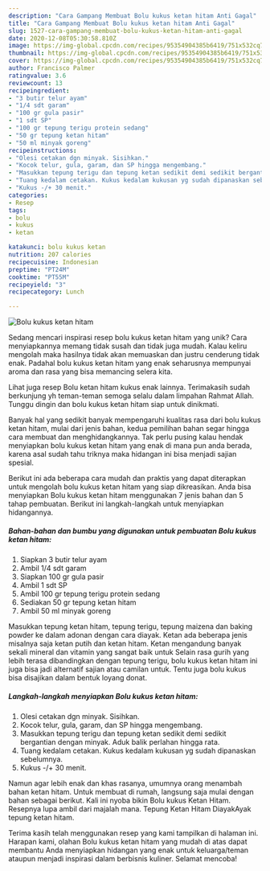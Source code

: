 ```yaml
---
description: "Cara Gampang Membuat Bolu kukus ketan hitam Anti Gagal"
title: "Cara Gampang Membuat Bolu kukus ketan hitam Anti Gagal"
slug: 1527-cara-gampang-membuat-bolu-kukus-ketan-hitam-anti-gagal
date: 2020-12-08T05:30:58.810Z
image: https://img-global.cpcdn.com/recipes/95354904385b6419/751x532cq70/bolu-kukus-ketan-hitam-foto-resep-utama.jpg
thumbnail: https://img-global.cpcdn.com/recipes/95354904385b6419/751x532cq70/bolu-kukus-ketan-hitam-foto-resep-utama.jpg
cover: https://img-global.cpcdn.com/recipes/95354904385b6419/751x532cq70/bolu-kukus-ketan-hitam-foto-resep-utama.jpg
author: Francisco Palmer
ratingvalue: 3.6
reviewcount: 13
recipeingredient:
- "3 butir telur ayam"
- "1/4 sdt garam"
- "100 gr gula pasir"
- "1 sdt SP"
- "100 gr tepung terigu protein sedang"
- "50 gr tepung ketan hitam"
- "50 ml minyak goreng"
recipeinstructions:
- "Olesi cetakan dgn minyak. Sisihkan."
- "Kocok telur, gula, garam, dan SP hingga mengembang."
- "Masukkan tepung terigu dan tepung ketan sedikit demi sedikit bergantian dengan minyak. Aduk balik perlahan hingga rata."
- "Tuang kedalam cetakan. Kukus kedalam kukusan yg sudah dipanaskan sebelumnya."
- "Kukus -/+ 30 menit."
categories:
- Resep
tags:
- bolu
- kukus
- ketan

katakunci: bolu kukus ketan 
nutrition: 207 calories
recipecuisine: Indonesian
preptime: "PT24M"
cooktime: "PT55M"
recipeyield: "3"
recipecategory: Lunch

---
```



![Bolu kukus ketan hitam](https://img-global.cpcdn.com/recipes/95354904385b6419/751x532cq70/bolu-kukus-ketan-hitam-foto-resep-utama.jpg)

Sedang mencari inspirasi resep bolu kukus ketan hitam yang unik? Cara menyiapkannya memang tidak susah dan tidak juga mudah. Kalau keliru mengolah maka hasilnya tidak akan memuaskan dan justru cenderung tidak enak. Padahal bolu kukus ketan hitam yang enak seharusnya mempunyai aroma dan rasa yang bisa memancing selera kita.

Lihat juga resep Bolu ketan hitam kukus enak lainnya. Terimakasih sudah berkunjung yh teman-teman semoga selalu dalam limpahan Rahmat Allah. Tunggu dingin dan bolu kukus ketan hitam siap untuk dinikmati.

Banyak hal yang sedikit banyak mempengaruhi kualitas rasa dari bolu kukus ketan hitam, mulai dari jenis bahan, kedua pemilihan bahan segar hingga cara membuat dan menghidangkannya. Tak perlu pusing kalau hendak menyiapkan bolu kukus ketan hitam yang enak di mana pun anda berada, karena asal sudah tahu triknya maka hidangan ini bisa menjadi sajian spesial.


Berikut ini ada beberapa cara mudah dan praktis yang dapat diterapkan untuk mengolah bolu kukus ketan hitam yang siap dikreasikan. Anda bisa menyiapkan Bolu kukus ketan hitam menggunakan 7 jenis bahan dan 5 tahap pembuatan. Berikut ini langkah-langkah untuk menyiapkan hidangannya.

<!--inarticleads1-->

##### Bahan-bahan dan bumbu yang digunakan untuk pembuatan Bolu kukus ketan hitam:

1. Siapkan 3 butir telur ayam
1. Ambil 1/4 sdt garam
1. Siapkan 100 gr gula pasir
1. Ambil 1 sdt SP
1. Ambil 100 gr tepung terigu protein sedang
1. Sediakan 50 gr tepung ketan hitam
1. Ambil 50 ml minyak goreng


Masukkan tepung ketan hitam, tepung terigu, tepung maizena dan baking powder ke dalam adonan dengan cara diayak. Ketan ada beberapa jenis misalnya saja ketan putih dan ketan hitam. Ketan mengandung banyak sekali mineral dan vitamin yang sangat baik untuk Selain rasa gurih yang lebih terasa dibandingkan dengan tepung terigu, bolu kukus ketan hitam ini juga bisa jadi alternatif sajian atau camilan untuk. Tentu juga bolu kukus bisa disajikan dalam bentuk loyang donat. 

<!--inarticleads2-->

##### Langkah-langkah menyiapkan Bolu kukus ketan hitam:

1. Olesi cetakan dgn minyak. Sisihkan.
1. Kocok telur, gula, garam, dan SP hingga mengembang.
1. Masukkan tepung terigu dan tepung ketan sedikit demi sedikit bergantian dengan minyak. Aduk balik perlahan hingga rata.
1. Tuang kedalam cetakan. Kukus kedalam kukusan yg sudah dipanaskan sebelumnya.
1. Kukus -/+ 30 menit.


Namun agar lebih enak dan khas rasanya, umumnya orang menambah bahan ketan hitam. Untuk membuat di rumah, langsung saja mulai dengan bahan sebagai berikut. Kali ini nyoba bikin Bolu kukus Ketan Hitam. Resepnya lupa ambil dari majalah mana. Tepung Ketan Hitam DiayakAyak tepung ketan hitam. 

Terima kasih telah menggunakan resep yang kami tampilkan di halaman ini. Harapan kami, olahan Bolu kukus ketan hitam yang mudah di atas dapat membantu Anda menyiapkan hidangan yang enak untuk keluarga/teman ataupun menjadi inspirasi dalam berbisnis kuliner. Selamat mencoba!

